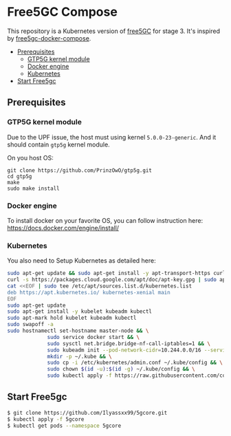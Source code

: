 # Free5GC Compose

This repository is a Kubernetes version of [free5GC](https://github.com/free5gc/free5gc) for stage 3. It's inspired by [free5gc-docker-compose](https://github.com/free5gc/free5gc-compose.git).


<!-- START doctoc generated TOC please keep comment here to allow auto update -->
<!-- DON'T EDIT THIS SECTION, INSTEAD RE-RUN doctoc TO UPDATE -->


- [Prerequisites](#prerequisites)
  - [GTP5G kernel module](#gtp5g-kernel-module)
  - [Docker engine](#docker-engine)
  - [Kubernetes](#Kubernetes)
- [Start Free5gc](#start-free5gc)

<!-- END doctoc generated TOC please keep comment here to allow auto update -->

## Prerequisites

### GTP5G kernel module

Due to the UPF issue, the host must using kernel `5.0.0-23-generic`. And it should contain `gtp5g` kernel module.

On you host OS:
```
git clone https://github.com/PrinzOwO/gtp5g.git
cd gtp5g
make
sudo make install
```

### Docker engine

To install docker on your favorite OS, you can follow instruction here: https://docs.docker.com/engine/install/

### Kubernetes

You also need to Setup Kubernetes as detailed here: 
```bash
sudo apt-get update && sudo apt-get install -y apt-transport-https curl
curl -s https://packages.cloud.google.com/apt/doc/apt-key.gpg | sudo apt-key add -
cat <<EOF | sudo tee /etc/apt/sources.list.d/kubernetes.list
deb https://apt.kubernetes.io/ kubernetes-xenial main
EOF
sudo apt-get update
sudo apt-get install -y kubelet kubeadm kubectl
sudo apt-mark hold kubelet kubeadm kubectl
sudo swapoff -a
sudo hostnamectl set-hostname master-node && \
             sudo service docker start && \
             sudo sysctl net.bridge.bridge-nf-call-iptables=1 && \
             sudo kubeadm init --pod-network-cidr=10.244.0.0/16 --service-cidr=10.244.100.0/24 && \
             mkdir -p ~/.kube && \
             sudo cp -i /etc/kubernetes/admin.conf ~/.kube/config && \
             sudo chown $(id -u):$(id -g) ~/.kube/config && \
             sudo kubectl apply -f https://raw.githubusercontent.com/coreos/flannel/master/Documentation/kube-flannel.yml
```

## Start Free5gc

```bash
$ git clone https://github.com/Ilyassxx99/5gcore.git
$ kubectl apply -f 5gcore
$ kubectl get pods --namespace 5gcore
```

